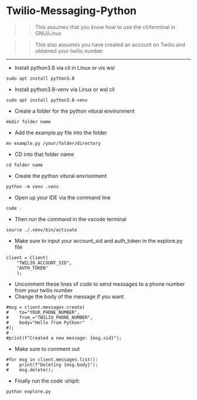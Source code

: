 # Twilio-Messaging-Python

> <blockquote> This assumes that you know how to use the cli/terminal in GNU/Linux </blockquote>

> <blockquote> This also assumes you have created an account on Twilio and obtained your twilio number </blockquote>

----------------------------------------------------------------------------------------------------------------------------------------

- Install python3.8 via cli in Linux or vis wsl
```
sudo apt install python3.8 
```



- Install python3.8-venv via Linux or wsl cli
```
sudo apt install python3.8-venv
```



- Create a folder for the python vitural environment 
```
mkdir folder name
```



- Add the example.py file into the folder
```
mv example.py /your/folder/directory
```



- CD into that folder name
```
cd folder name
```



- Create the python vitural envrionment
```
python -m venv .venv
```



- Open up your IDE via the command line
```
code .
```



- Then run the command in the vscode terminal
```
source ./.venv/bin/activate
```



- Make sure to input your account_sid and auth_token in the explore.py file
```
client = Client(
    "TWILIO_ACCOUNT_SID", 
    "AUTH_TOKEN"
    );

```



- Uncomment these lines of code to send messages to a phone number from your twilio number
- Change the body of the message if you want
```
#msg = client.messages.create(
#    to="YOUR_PHONE_NUMBER",
#    from_="TWILIO_PHONE_NUMBER",
#    body="Hello from Python!"
#);
#
#print(f"Created a new message: {msg.sid}");
```



- Make sure to comment out
```
#for msg in client.messages.list():
#    print(f"Deleting {msg.body}");
#    msg.delete();
```



- Finally run the code :shipit:
```
python explore.py
```
